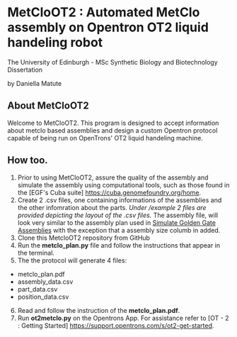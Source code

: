 # MetCloOT2 : Automated MetClo assembly on Opentron OT2 liquid handeling robot

The University of Edinburgh - MSc Synthetic Biology and Biotechnology Dissertation

by Daniella Matute 

## About MetCloOT2

Welcome to MetCloOT2. This program is designed to accept information about metclo based assemblies and design a custom Opentron protocol capable of being run on OpenTrons' OT2 liquid handeling machine.

## How too.
1. Prior to using  MetCloOT2, assure the quality of the assembly and simulate the assembly using computational tools, such as those found in the [EGF's Cuba suite] https://cuba.genomefoundry.org/home.
2. Create 2 .csv files, one containing informations of the assemblies and the other infomration about the parts. *Under /example 2 files are provided depicting the layout of the .csv files.* The assembly file, will look very similar to the assembly plan used in [Simulate Golden Gate Assemblies](https://cuba.genomefoundry.org/simulate_gg_assemblies) with the exception that a assembly size columb in added. 
3. Clone this MetcloOT2 repository from GitHub
4. Run the **metclo_plan.py** file and follow the instructions that appear in the terminal. 
5. The the protocol will generate 4 files:
- metclo_plan.pdf
- assembly_data.csv
- part_data.csv
- position_data.csv
6. Read and follow the instruction of the **metclo_plan.pdf**. 
7. Run **ot2metclo.py** on the Opentrons App. For assistance refer to [OT - 2 : Getting Started] https://support.opentrons.com/s/ot2-get-started.

